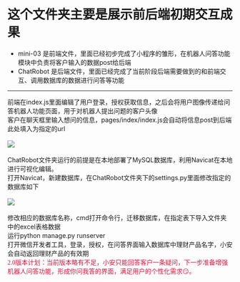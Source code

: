 这个文件夹主要是展示前后端初期交互成果<br>
=
* mini-03 是前端文件，里面已经初步完成了小程序的雏形，在机器人问答功能模块中负责将客户输入的数据post给后端<br>
* ChatRobot 是后端文件，里面已经完成了当前阶段后端需要做到的和前端交互、调用数据库的数据进行问答等功能
----
前端在index.js里面编辑了用户登录，授权获取信息，之后会将用户图像传递给问答机器人功能页面，用于对机器人提出问题的客户头像<br>
客户在聊天框里输入想问的信息，pages/index/index.js会自动将信息post到后端<br>
此处填入为指定的url<br><br>
![](https://github.com/scuthls/XiaoAn/blob/master/images/%E5%BE%AE%E4%BF%A1%E5%9B%BE%E7%89%87_20200628121112.png) <br><br>
ChatRobot文件夹运行的前提是在本地部署了MySQL数据库，利用Navicat在本地进行可视化编辑。<br>
打开Navicat，新建数据库，在ChatRobot文件夹下的settings.py里面修改指定的数据库如下<br><br>
![](https://github.com/scuthls/XiaoAn/blob/master/images/%E5%BE%AE%E4%BF%A1%E5%9B%BE%E7%89%87_20200628122017.png) <br><br>
修改相应的数据库名称，cmd打开命令行，迁移数据库，在指定表下导入文件夹中的excel表格数据<br>
运行python manage.py runserver<br>
打开微信开发者工具，登录，授权，在问答界面输入数据库中理财产品名字，小安会自动返回理财产品的有效期<br>
<font color=#DC143C face="微软雅黑">2.0版本计划：当前版本略有不足，小安只能回答客户一条疑问，下一步准备增强机器人问答功能，形成你问我答的界面，满足用户的个性化需求:smirk:。</font>


